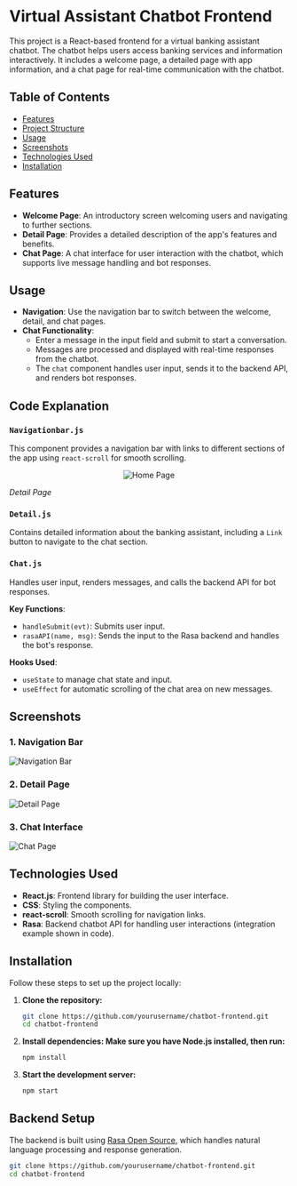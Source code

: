 # Virtual Assistant Chatbot Frontend

This project is a React-based frontend for a virtual banking assistant chatbot. The chatbot helps users access banking services and information interactively. It includes a welcome page, a detailed page with app information, and a chat page for real-time communication with the chatbot.

## Table of Contents
- [Features](#features)
- [Project Structure](#project-structure)
- [Usage](#usage)
- [Screenshots](#screenshots)
- [Technologies Used](#technologies-used)
- [Installation](#installation)

## Features
- **Welcome Page**: An introductory screen welcoming users and navigating to further sections.
- **Detail Page**: Provides a detailed description of the app's features and benefits.
- **Chat Page**: A chat interface for user interaction with the chatbot, which supports live message handling and bot responses.


## Usage
- **Navigation**: Use the navigation bar to switch between the welcome, detail, and chat pages.
- **Chat Functionality**:
  - Enter a message in the input field and submit to start a conversation.
  - Messages are processed and displayed with real-time responses from the chatbot.
  - The `chat` component handles user input, sends it to the backend API, and renders bot responses.

## Code Explanation

### `Navigationbar.js`
This component provides a navigation bar with links to different sections of the app using `react-scroll` for smooth scrolling.
<p align="center">
  <img src="https://github.com/user-attachments/assets/f3553aed-a111-4114-a6a1-30da48614b66" alt="Home Page">
  <p><em>Detail Page</em></p>
</p>

### `Detail.js`
Contains detailed information about the banking assistant, including a `Link` button to navigate to the chat section.

### `Chat.js`
Handles user input, renders messages, and calls the backend API for bot responses.

**Key Functions**:
- `handleSubmit(evt)`: Submits user input.
- `rasaAPI(name, msg)`: Sends the input to the Rasa backend and handles the bot's response.

**Hooks Used**:
- `useState` to manage chat state and input.
- `useEffect` for automatic scrolling of the chat area on new messages.


## Screenshots
### 1. Navigation Bar
![Navigation Bar](screenshots/navigation-bar.png)

### 2. Detail Page
![Detail Page](screenshots/detail-page.png)

### 3. Chat Interface
![Chat Page](screenshots/chat-page.png)

## Technologies Used
- **React.js**: Frontend library for building the user interface.
- **CSS**: Styling the components.
- **react-scroll**: Smooth scrolling for navigation links.
- **Rasa**: Backend chatbot API for handling user interactions (integration example shown in code).

## Installation
Follow these steps to set up the project locally:

1. **Clone the repository:**
   ```bash
   git clone https://github.com/yourusername/chatbot-frontend.git
   cd chatbot-frontend

2. **Install dependencies: Make sure you have Node.js installed, then run:**
   ```bash
   npm install

3. **Start the development server:**
   ```bash
   npm start

## Backend Setup
The backend is built using [Rasa Open Source](https://rasa.com/), which handles natural language processing and response generation.
   ```bash
   git clone https://github.com/yourusername/chatbot-frontend.git
   cd chatbot-frontend

